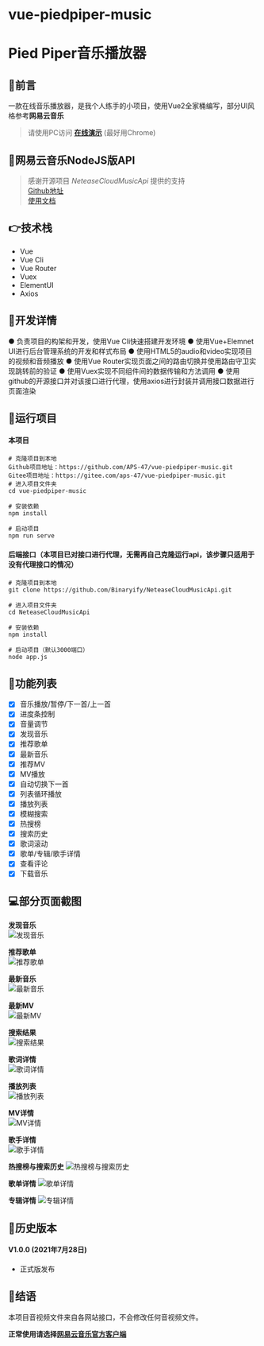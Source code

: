 # vue-piedpiper-music
# Pied Piper音乐播放器

## 💬前言
一款在线音乐播放器，是我个人练手的小项目，使用Vue2全家桶编写，部分UI风格参考**网易云音乐**

> 请使用PC访问 **[在线演示](http://piedpiper.3vhost.work)** (最好用Chrome)

## 💪网易云音乐NodeJS版API
> 感谢开源项目 *NeteaseCloudMusicApi* 提供的支持<br>
> [Github地址](https://github.com/Binaryify/NeteaseCloudMusicApi)<br>
> [使用文档](https://binaryify.github.io/NeteaseCloudMusicApi/#/)

## 👉技术栈
- Vue
- Vue Cli
- Vue Router
- Vuex
- ElementUI
- Axios

## 📃开发详情
● 负责项目的构架和开发，使用Vue Cli快速搭建开发环境
● 使用Vue+Elemnet UI进行后台管理系统的开发和样式布局
● 使用HTML5的audio和video实现项目的视频和音频播放
● 使用Vue Router实现页面之间的路由切换并使用路由守卫实现跳转前的验证
● 使用Vuex实现不同组件间的数据传输和方法调用
● 使用github的开源接口并对该接口进行代理，使用axios进行封装并调用接口数据进行页面渲染

## 🚩运行项目
#### 本项目
    # 克隆项目到本地
    Github项目地址：https://github.com/APS-47/vue-piedpiper-music.git
    Gitee项目地址：https://gitee.com/aps-47/vue-piedpiper-music.git
    # 进入项目文件夹
    cd vue-piedpiper-music

    # 安装依赖
    npm install

    # 启动项目
    npm run serve

#### 后端接口（本项目已对接口进行代理，无需再自己克隆运行api，该步骤只适用于没有代理接口的情况）
    # 克隆项目到本地
    git clone https://github.com/Binaryify/NeteaseCloudMusicApi.git

    # 进入项目文件夹
    cd NeteaseCloudMusicApi

    # 安装依赖
    npm install

    # 启动项目（默认3000端口）
    node app.js

## 🚀功能列表
- [x] 音乐播放/暂停/下一首/上一首
- [x] 进度条控制
- [x] 音量调节
- [x] 发现音乐
- [x] 推荐歌单
- [x] 最新音乐
- [x] 推荐MV
- [x] MV播放
- [x] 自动切换下一首
- [x] 列表循环播放
- [x] 播放列表
- [x] 模糊搜索
- [x] 热搜榜
- [x] 搜索历史
- [x] 歌词滚动
- [x] 歌单/专辑/歌手详情
- [x] 查看评论
- [x] 下载音乐

## 💻部分页面截图

**发现音乐**<br>
![发现音乐](public/preview/发现音乐.png)

**推荐歌单**<br>
![推荐歌单](public/preview/推荐歌单.png)

**最新音乐**<br>
![最新音乐](public/preview/最新音乐.png)

**最新MV**<br>
![最新MV](public/preview/最新MV.png)

**搜索结果**<br>
![搜索结果](public/preview/搜索结果.png)

**歌词详情**<br>
![歌词详情](public/preview/歌词详情.png)

**播放列表**<br>
![播放列表](public/preview/播放列表.png)

**MV详情**<br>
![MV详情](public/preview/MV详情.png)

**歌手详情**<br>
![歌手详情](public/preview/歌手详情.png)

**热搜榜与搜索历史**
![热搜榜与搜索历史](public/preview/热搜榜.png )

**歌单详情**
![歌单详情](public/preview/歌单详情.png)

**专辑详情**
![专辑详情](public/preview/专辑详情.png)

## 📆历史版本
#### V1.0.0 (2021年7月28日)
- 正式版发布

## 📣结语
本项目音视频文件来自各网站接口，不会修改任何音视频文件。

**正常使用请选择[网易云音乐官方客户端](https://music.163.com/)**
